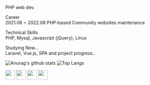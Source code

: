 <p class="has-line-data" data-line-start="0" data-line-end="1">PHP web dev.</p>
<p class="has-line-data" data-line-start="2" data-line-end="4">Career<br>
2021.06 ~ 2022.06  PHP-based Community websites maintenance</p>
<p class="has-line-data" data-line-start="5" data-line-end="7">Technical Skills<br>
PHP, Mysql, Javascript (jQuery), Linux</p>
<p class="has-line-data" data-line-start="7" data-line-end="8">Studying Now...<br>
Laravel, Vue.js, SPA and project progress..


![Anurag's github stats](https://github-readme-stats.vercel.app/api?username=jungmin0917&show_icons=true&theme=tokyonight)
![Top Langs](https://github-readme-stats.vercel.app/api/top-langs/?username=jungmin0917&layout=compact&theme=tokyonight)

<img src="https://img.shields.io/badge/CSS3-3C72AD?style=flat&logo=CSS3&logoColor=white" height='30' />
<img src="https://img.shields.io/badge/PHP-red?style=flat&logo=PHP&logoColor=white" height='30' />
<img src="https://img.shields.io/badge/Laravel-FF2D20?style=flat&logo=Laravel&logoColor=white" height='30' />
<img src="https://img.shields.io/badge/MySQL-green?style=flat&logo=MySQL&logoColor=white" height='30' />
